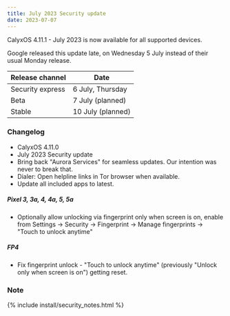 ```yaml
---
title: July 2023 Security update
date: 2023-07-07
---
```


CalyxOS 4.11.1 - July 2023 is now available for all supported devices.

Google released this update late, on Wednesday 5 July instead of their usual Monday release.

| Release channel  | Date   |
| ---------------- | ------ |
| Security express | 6 July, Thursday |
| Beta | 7 July (planned) |
| Stable | 10 July (planned) |

### Changelog
* CalyxOS 4.11.0
* July 2023 Security update
* Bring back "Aurora Services" for seamless updates. Our intention was never to break that.
* Dialer: Open helpline links in Tor browser when available.
* Update all included apps to latest.

##### Pixel 3, 3a, 4, 4a, 5, 5a
* Optionally allow unlocking via fingerprint only when screen is on, enable from Settings -> Security -> Fingerprint -> Manage fingerprints -> "Touch to unlock anytime"

##### FP4
* Fix fingerprint unlock - "Touch to unlock anytime" (previously "Unlock only when screen is on") getting reset.

### Note

{% include install/security_notes.html %}
